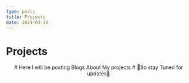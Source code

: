 ```yaml
---
type: posts
title: Projects
date: 2021-03-18
---
```


# Projects

<section className="element">
    <center>
        # Here I will be posting Blogs About My projects 
                # 📢So stay Tuned for updates📢
    </center>
</section>
